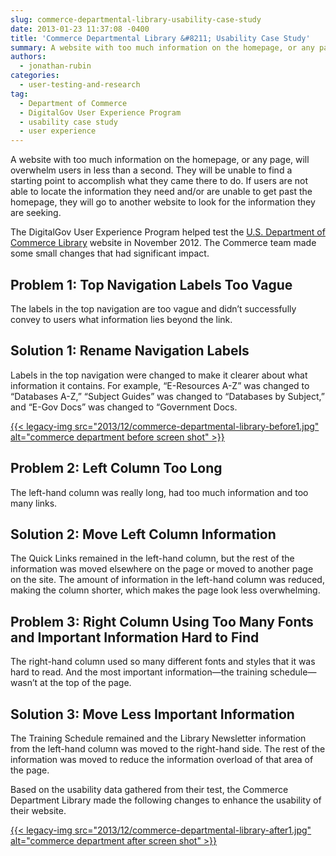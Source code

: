 ```yaml
---
slug: commerce-departmental-library-usability-case-study
date: 2013-01-23 11:37:08 -0400
title: 'Commerce Departmental Library &#8211; Usability Case Study'
summary: A website with too much information on the homepage, or any page, will overwhelm users in less than a second. They will be unable to find a starting point to accomplish what they came there to do. If users are not able to locate the information they need and/or are unable to get past the
authors:
  - jonathan-rubin
categories:
  - user-testing-and-research
tag:
  - Department of Commerce
  - DigitalGov User Experience Program
  - usability case study
  - user experience
---
```


A website with too much information on the homepage, or any page, will overwhelm users in less than a second. They will be unable to find a starting point to accomplish what they came there to do. If users are not able to locate the information they need and/or are unable to get past the homepage, they will go to another website to look for the information they are seeking.

The DigitalGov User Experience Program helped test the [U.S. Department of Commerce Library](http://library.doc.gov/client/default) website in November 2012. The Commerce team made some small changes that had significant impact.

## Problem 1: Top Navigation Labels Too Vague

The labels in the top navigation are too vague and didn&#8217;t successfully convey to users what information lies beyond the link.

## Solution 1: Rename Navigation Labels

Labels in the top navigation were changed to make it clearer about what information it contains. For example, &#8220;E-Resources A-Z&#8221; was changed to &#8220;Databases A-Z,&#8221; &#8220;Subject Guides&#8221; was changed to &#8220;Databases by Subject,&#8221; and &#8220;E-Gov Docs&#8221; was changed to &#8220;Government Docs.

[{{< legacy-img src="2013/12/commerce-departmental-library-before1.jpg" alt="commerce department before screen shot" >}}](https://s3.amazonaws.com/digitalgov/_legacy-img/2013/12/commerce-departmental-library-before1.jpg)

## Problem 2: Left Column Too Long

The left-hand column was really long, had too much information and too many links.

## Solution 2: Move Left Column Information

The Quick Links remained in the left-hand column, but the rest of the information was moved elsewhere on the page or moved to another page on the site. The amount of information in the left-hand column was reduced, making the column shorter, which makes the page look less overwhelming.

## Problem 3: Right Column Using Too Many Fonts and Important Information Hard to Find

The right-hand column used so many different fonts and styles that it was hard to read. And the most important information—the training schedule—wasn&#8217;t at the top of the page.

## Solution 3: Move Less Important Information

The Training Schedule remained and the Library Newsletter information from the left-hand column was moved to the right-hand side. The rest of the information was moved to reduce the information overload of that area of the page.

Based on the usability data gathered from their test, the Commerce Department Library made the following changes to enhance the usability of their website.

[{{< legacy-img src="2013/12/commerce-departmental-library-after1.jpg" alt="commerce department after screen shot" >}}](https://s3.amazonaws.com/digitalgov/_legacy-img/2013/12/commerce-departmental-library-after1.jpg)

​